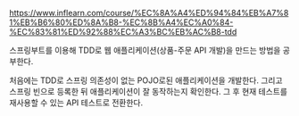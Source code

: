 https://www.inflearn.com/course/%EC%8A%A4%ED%94%84%EB%A7%81%EB%B6%80%ED%8A%B8-%EC%8B%A4%EC%A0%84-%EC%83%81%ED%92%88%EC%A3%BC%EB%AC%B8-tdd

스프링부트를 이용해 TDD로 웹 애플리케이션(상품-주문 API 개발)을 만드는 방법을 공부한다.

처음에는 TDD로 스프링 의존성이 없는 POJO로된 애플리케이션을 개발한다.
그리고 스프링 빈으로 등록한 뒤 애플리케이션이 잘 동작하는지 확인한다. 
그 후 현재 테스트를 재사용할 수 있는 API 테스트로 전환한다. 

